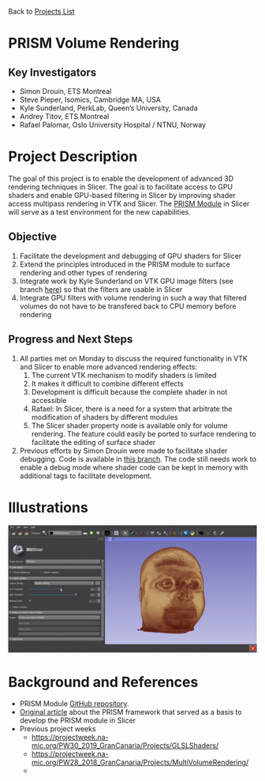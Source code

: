 Back to [Projects List](../../README.md#ProjectsList)

# PRISM Volume Rendering

## Key Investigators

- Simon Drouin, ETS Montreal
- Steve Pieper, Isomics, Cambridge MA, USA
- Kyle Sunderland, PerkLab, Queen’s University, Canada 
- Andrey Titov, ETS Montreal
- Rafael Palomar, Oslo University Hospital / NTNU, Norway


# Project Description

The goal of this project is to enable the development of advanced 3D rendering techniques in Slicer. The goal is to facilitate access to GPU shaders and enable GPU-based filtering in Slicer by improving shader access multipass rendering in VTK and Slicer. The [PRISM Module](https://github.com/ETS-vis-interactive/SlicerPRISMRendering) in Slicer will serve as a test environment for the new capabilities.

## Objective

1. Facilitate the development and debugging of GPU shaders for Slicer
2. Extend the principles introduced in the PRISM module to surface rendering and other types of rendering
3. Integrate work by Kyle Sunderland on VTK GPU image filters (see branch [here](https://github.com/Sunderlandkyl/VTK/commits/vtkGPUImageFilter3)) so that the filters are usable in Slicer
4. Integrate GPU filters with volume rendering in such a way that filtered volumes do not have to be transfered back to CPU memory before rendering 

## Progress and Next Steps

1. All parties met on Monday to discuss the required functionality in VTK and Slicer to enable more advanced rendering effects:
    1. The current VTK mechanism to modify shaders is limited
    2. It makes it difficult to combine different effects
    3. Development is difficult because the complete shader in not accessible
    4. Rafael: In Slicer, there is a need for a system that arbitrate the modification of shaders by different modules
    5. The Slicer shader property node is available only for volume rendering. The feature could easily be ported to surface rendering to facilitate the editing of surface shader
1. Previous efforts by Simon Drouin were made to facilitate shader debugging. Code is available in [this branch](https://gitlab.kitware.com/drouin-simon/vtk/-/tree/volume-shader-readability). The code still needs work to enable a debug mode where shader code can be kept in memory with additional tags to facilitate development. 

# Illustrations

![Opacity Peeling](opacity-peeling.gif)

# Background and References

<!-- If you developed any software, include link to the source code repository. If possible, also add links to sample data, and to any relevant publications. -->
- PRISM Module [GitHub repository](https://github.com/ETS-vis-interactive/SlicerPRISMRendering).
- [Original article](https://journals.plos.org/plosone/article?id=10.1371/journal.pone.0193636) about the PRISM framework that served as a basis to develop the PRISM module in Slicer
- Previous project weeks
  - https://projectweek.na-mic.org/PW30_2019_GranCanaria/Projects/GLSLShaders/
  - https://projectweek.na-mic.org/PW28_2018_GranCanaria/Projects/MultiVolumeRendering/
  - 
